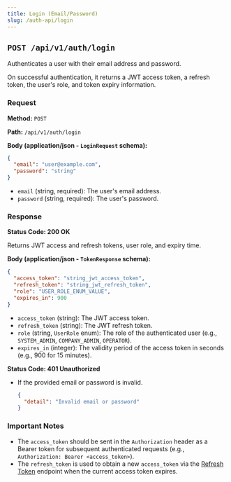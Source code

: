 ```yaml
---
title: Login (Email/Password)
slug: /auth-api/login
---
```


## `POST /api/v1/auth/login`

Authenticates a user with their email address and password.

On successful authentication, it returns a JWT access token, a refresh token, the user's role, and token expiry information.

### Request

**Method:** `POST`

**Path:** `/api/v1/auth/login`

**Body (application/json - `LoginRequest` schema):**

```json
{
  "email": "user@example.com",
  "password": "string"
}
```

*   `email` (string, required): The user's email address.
*   `password` (string, required): The user's password.

### Response

**Status Code: 200 OK**

Returns JWT access and refresh tokens, user role, and expiry time.

**Body (application/json - `TokenResponse` schema):**

```json
{
  "access_token": "string_jwt_access_token",
  "refresh_token": "string_jwt_refresh_token",
  "role": "USER_ROLE_ENUM_VALUE",
  "expires_in": 900
}
```

*   `access_token` (string): The JWT access token.
*   `refresh_token` (string): The JWT refresh token.
*   `role` (string, `UserRole` enum): The role of the authenticated user (e.g., `SYSTEM_ADMIN`, `COMPANY_ADMIN`, `OPERATOR`).
*   `expires_in` (integer): The validity period of the access token in seconds (e.g., 900 for 15 minutes).

**Status Code: 401 Unauthorized**

*   If the provided email or password is invalid.

    ```json
    {
      "detail": "Invalid email or password"
    }
    ```

### Important Notes

*   The `access_token` should be sent in the `Authorization` header as a Bearer token for subsequent authenticated requests (e.g., `Authorization: Bearer <access_token>`).
*   The `refresh_token` is used to obtain a new `access_token` via the [Refresh Token](./refresh-token.md) endpoint when the current access token expires. 
